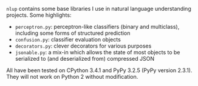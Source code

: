 `nlup` contains some base libraries I use in natural language understanding projects. Some highlights:

* `perceptron.py`: perceptron-like classifiers (binary and multiclass), including some forms of structured prediction
* `confusion.py`: classifier evaluation objects
* `decorators.py`: clever decorators for various purposes
* `jsonable.py`: a mix-in which allows the state of most objects to be serialized to (and deserialized from) compressed JSON

All have been tested on CPython 3.4.1 and PyPy 3.2.5 (PyPy version 2.3.1). They will not work on Python 2 without modification.
